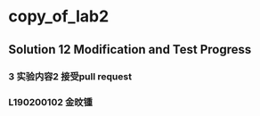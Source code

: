 # copy_of_lab2
## Solution 12 Modification and Test Progress

### 3	实验内容2 接受pull request 
### L190200102 金旼锺